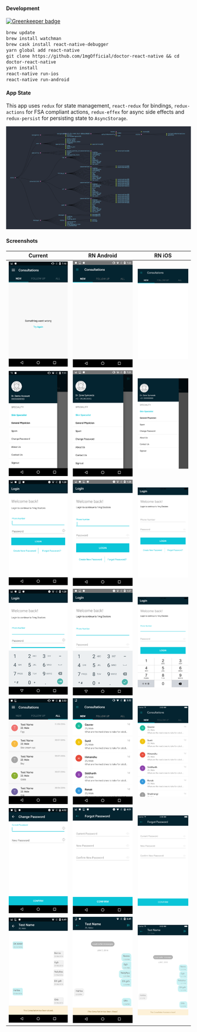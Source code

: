 #### Development

[![Greenkeeper badge](https://badges.greenkeeper.io/f0rr0/doctor-react-native.svg)](https://greenkeeper.io/)

```
brew update
brew install watchman
brew cask install react-native-debugger
yarn global add react-native
git clone https://github.com/1mgOfficial/doctor-react-native && cd doctor-react-native
yarn install
react-native run-ios
react-native run-android
```

#### App State
This app uses `redux` for state management, `react-redux` for bindings, `redux-actions` for FSA compliant actions, `redux-effex` for async side effects and `redux-persist` for persisting state to `AsyncStorage`.

![Sample App State Visualized](./screenshots/ReduxAppState.png)

#### Screenshots

| Current       | RN Android | RN iOS |
| ------------- | ---------- | ------ |
| ![Home](./screenshots/Home.png)  | ![Home](./screenshots/Home-RN-Android.png)  | ![Home](./screenshots/Home-RN-iOS.png) |
| ![Drawer](./screenshots/Drawer.png)  | ![Drawer](./screenshots/Drawer-RN-Android.png)  | ![Drawer](./screenshots/Drawer-RN-iOS.png) |
| ![Login](./screenshots/Login.png)  | ![Login](./screenshots/Login-RN-Android.png)  | ![Login](./screenshots/Login-RN-iOS.png) |
| ![Login-Active](./screenshots/Login-Active.png)  | ![Login-Active](./screenshots/Login-Active-RN-Android.png)  | ![Login-Active](./screenshots/Login-Active-RN-iOS.png) |
| ![TabView](./screenshots/TabView.png)  | ![TabView](./screenshots/TabView-RN-Android.png)  | ![TabView](./screenshots/TabView-RN-iOS.png) |
| ![ChangePassword](./screenshots/ChangePassword.png)  | ![ChangePassword](./screenshots/ChangePassword-RN-Android.png)  | ![ChangePassword](./screenshots/ChangePassword-RN-iOS.png) |
| ![Messages](./screenshots/Messages.png)  | ![Messages](./screenshots/Messages-RN-Android.png)  | ![Messages](./screenshots/Messages-RN-iOS.png) |
